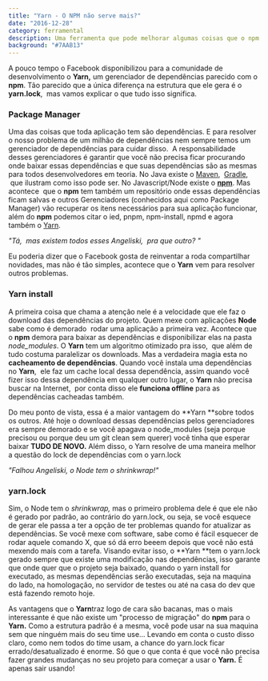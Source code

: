 ```yaml
---
title: "Yarn - O NPM não serve mais?"
date: "2016-12-28"
category: ferramental
description: Uma ferramenta que pode melhorar algumas coisas que o npm não entrega
background: "#7AAB13"
---
```


A pouco tempo o Facebook disponibilizou para a comunidade de desenvolvimento o **Yarn,** um gerenciador de dependências parecido com o **npm**. Tão parecido que a única diferença na estrutura que ele gera é o **yarn.lock**,  mas vamos explicar o que tudo isso significa.

### Package Manager

Uma das coisas que toda aplicação tem são dependências. E para resolver o nosso problema de um milhão de dependências nem sempre temos um gerenciador de dependências para cuidar disso.  A responsabilidade desses gerenciadores é garantir que você não precisa ficar procurando onde baixar essas dependências e que suas dependências são as mesmas para todos desenvolvedores em teoria. No Java existe o [Maven](https://maven.apache.org/),  [Gradle](https://gradle.org/),  que ilustram como isso pode ser. No Javascript/Node existe o **[npm](https://www.npmjs.com/)**. Mas acontece  que o **npm** tem também um repositório onde essas dependências ficam salvas e outros Gerenciadores (conhecidos aqui como Package Manager) vão recuperar os itens necessários para sua aplicação funcionar, além do **npm** podemos citar o ied, pnpm, npm-install, npmd e agora também o [Yarn](https://yarnpkg.com/).

_"Tá,  mas existem todos esses Angeliski,  pra que outro? "_

Eu poderia dizer que o Facebook gosta de reinventar a roda compartilhar novidades, mas não é tão simples, acontece que o **Yarn** vem para resolver outros problemas.

### Yarn install

A primeira coisa que chama a atenção nele é a velocidade que ele faz o download das dependências do projeto. Quem mexe com aplicações **Node** sabe como é demorado  rodar uma aplicação a primeira vez. Acontece que o **npm** demora para baixar as dependências e disponibilizar elas na pasta _node\_modules_. O **Yarn** tem um algoritmo otimizado pra isso,  que além de tudo costuma paralelizar os downloads. Mas a verdadeira magia esta no **cacheamento de dependências**. Quando você instala uma dependências no **Yarn**,  ele faz um cache local dessa dependência, assim quando você fizer isso dessa dependência em qualquer outro lugar, o **Yarn** não precisa buscar na Internet,  por conta disso ele **funciona offline** para as dependências cacheadas também.

Do meu ponto de vista, essa é a maior vantagem do **Yarn **sobre todos os outros. Até hoje o download dessas dependências pelos gerenciadores era sempre demorado e se você apagava o node\_modules (seja porque precisou ou porque deu um git clean sem querer) você tinha que esperar baixar **TUDO DE NOVO.** Além disso, o Yarn resolve de uma maneira melhor a questão do lock de dependências com o yarn.lock

_"Falhou Angeliski, o Node tem o shrinkwrap!"_

### yarn.lock

Sim, o Node tem o _shrinkwrap,_ mas o primeiro problema dele é que ele não é gerado por padrão, ao contrário do yarn.lock, ou seja, se você esquece de gerar ele passa a ter a opção de ter problemas quando for atualizar as dependências. Se você mexe com software, sabe como é fácil esquecer de rodar aquele comando X, que só dá erro beeem depois que você não está mexendo mais com a tarefa. Visando evitar isso, o **Yarn **tem o yarn.lock gerado sempre que existe uma modificação nas dependências, isso garante que onde quer que o projeto seja baixado, quando o yarn install for executado, as mesmas dependências serão executadas, seja na maquina do lado, na homologação, no servidor de testes ou até na casa do dev que está fazendo remoto hoje.

As vantagens que o **Yarn**traz logo de cara são bacanas, mas o mais interessante é que não existe um "processo de migração" do **npm** para o **Yarn.** Como a estrutura padrão é a mesma, você pode usar na sua maquina sem que ninguém mais do seu time use... Levando em conta o custo disso claro, como nem todos do time usam, a chance do yarn.lock ficar errado/desatualizado é enorme. Só que o que conta é que você não precisa fazer grandes mudanças no seu projeto para começar a usar o **Yarn.** É apenas sair usando!

<Signature></Signature>